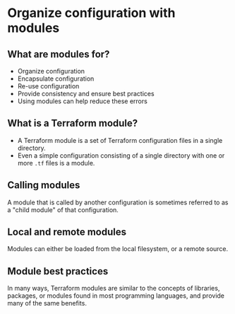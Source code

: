# Organize configuration with modules

## What are modules for?
- Organize configuration 
- Encapsulate configuration 
- Re-use configuration
- Provide consistency and ensure best practices
- Using modules can help reduce these errors

## What is a Terraform module?
- A Terraform module is a set of Terraform configuration files in a single directory. 
- Even a simple configuration consisting of a single directory with one or more `.tf` files is a module.

## Calling modules
A module that is called by another configuration is sometimes referred to as a "child module" of that configuration.

## Local and remote modules
Modules can either be loaded from the local filesystem, or a remote source.

## Module best practices
In many ways, Terraform modules are similar to the concepts of libraries, packages, or modules found in most programming languages, and provide many of the same benefits. 